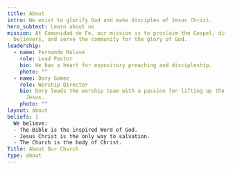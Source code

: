 ```yaml
---
title: About
intro: We exist to glorify God and make disciples of Jesus Christ.
hero_subtext: Learn about us
mission: At Comunidad de Fe, our mission is to proclaim the Gospel, disciple
  believers, and serve the community for the glory of God.
leadership:
  - name: Fernando Malave
    role: Lead Pastor
    bio: He has a heart for expository preaching and discipleship.
    photo: ""
  - name: Dory Gomez
    role: Worship Director
    bio: Dory leads the worship team with a passion for lifting up the name of
      Jesus.
    photo: ""
layout: about
beliefs: |
  We believe:
  - The Bible is the inspired Word of God.
  - Jesus Christ is the only way to salvation.
  - The Church is the body of Christ.
Title: About Our Church
type: about
---
```

